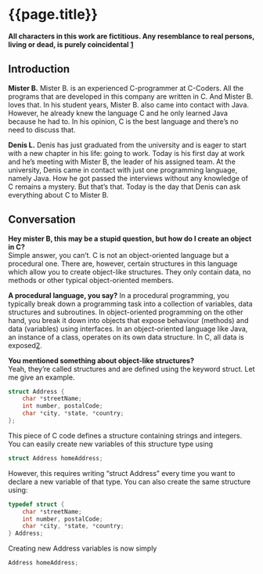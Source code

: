 {{page.title}}
==============

__All characters in this work are fictitious. Any resemblance to real persons, living or dead, is purely coincidental [1]__

## Introduction

__Mister B.__
Mister B. is an experienced C-programmer at C-Coders. All the programs that are developed in this company are written in C. And Mister B. loves that. In his student years, Mister B. also came into contact with Java. However, he already knew the language C and he only learned Java because he had to. In his opinion, C is the best language and there’s no need to discuss that.  

__Denis L.__
Denis has just graduated from the university and is eager to start with a new chapter in his life: going to work. Today is his first day at work and he’s meeting with Mister B, the leader of his assigned team. At the university, Denis came in contact with just one programming language, namely Java. How he got passed the interviews without any knowledge of C remains a mystery. But that’s that. Today is the day that Denis can ask everything about C to Mister B. 

## Conversation

__Hey mister B, this may be a stupid question, but how do I create an object in C?__  
Simple answer, you can’t. C is not an object-oriented language but a procedural one.  There are, however, certain structures in this language which allow you to create object-like structures. They only contain data, no methods or other typical object-oriented members.  

__A procedural language, you say?__ 
In a procedural programming, you typically break down a programming task into a collection of variables, data structures and subroutines. In object-oriented programming on the other hand, you break it down into objects that expose behaviour (methods) and data (variables) using interfaces. In an object-oriented language like Java, an instance of a class, operates on its own data structure. In C, all data is exposed[2].  

__You mentioned something about object-like structures?__  
Yeah, they’re called structures and are defined using the keyword struct. Let me give an example.

```C
struct Address {
	char *streetName;
	int number, postalCode;
	char *city, *state, *country;
};
```

This piece of C code defines a structure containing strings and integers. You can easily create new variables of this structure type using

```C
struct Address homeAddress;
```

However, this requires writing “struct Address” every time you want to declare a new variable of that type. You can also create the same structure using:

```C
typedef struct {
	char *streetName;
	int number, postalCode;
	char *city, *state, *country;
} Address;
```

Creating new Address variables is now simply

```C
Address homeAddress;
```

[1]: http://en.wikipedia.org/wiki/All_persons_fictitious_disclaimer
[2]: http://en.wikipedia.org/wiki/Procedural_programming
  
